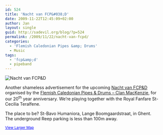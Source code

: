 ```yaml
---
id: 524
title: 'Nacht van FCP&#038;D'
date: 2009-11-22T12:45:09+02:00
author: Jan
layout: single
guid: http://sadevil.org/blog/?p=524
permalink: /2009/11/22/nacht-van-fcpd/
categories:
  - 'Flemish Caledonian Pipes &amp; Drums'
  - Music
tags:
  - 'fcp&amp;d'
  - pipeband
---
```

<img src="https://i1.wp.com/kcore.org/wp-content/uploads/2009/11/Nacht-met-tekst-sm.jpg?w=90%25&#038;ssl=1" alt="Nacht van FCP&#038;D" data-recalc-dims="1" />

Another shameless advertisement for the upcoming <a href="http://www.glengarry.be/fcpd/geheugensteun.html" target="_blank">Nacht van FCP&D</a> organised by the <a href="http://www.fcpd.be/" target="_blank">Flemish Caledonian Pipes & Drums &#8211; Clan MacKenzie</a>, for our 20<sup>th</sup> year anniversary. We&#8217;re playing together with the Royal Fanfare St-Cecilia Teralfene.

The place to be? St-Bavo Humaniora, Lange Boomgaardstraat, in Ghent. The underground Reep parking is less than 100m away.

  
<small><a href="http://maps.google.be/maps?f=q&source=embed&hl=en&q=Lange+Boomgaardstraat,+Gent+9000+Ghent,+East+Flanders,+Flemish+Region&sll=50.805935,4.432983&sspn=3.547792,9.195557&ie=UTF8&cd=1&geocode=FZj6CgMdfO84AA&split=0&hq=&hnear=Lange+Boomgaardstraat,+Gent+9000+Ghent,+East+Flanders,+Flemish+Region&ll=51.052712,3.732219&spn=0.004047,0.006437&z=16&iwloc=A" style="color:#0000FF;text-align:left">View Larger Map</a></small>